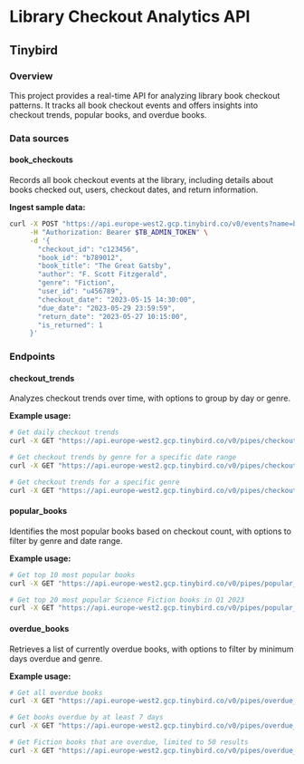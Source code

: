 # Library Checkout Analytics API

## Tinybird

### Overview
This project provides a real-time API for analyzing library book checkout patterns. It tracks all book checkout events and offers insights into checkout trends, popular books, and overdue books.

### Data sources

#### book_checkouts
Records all book checkout events at the library, including details about books checked out, users, checkout dates, and return information.

**Ingest sample data:**
```bash
curl -X POST "https://api.europe-west2.gcp.tinybird.co/v0/events?name=book_checkouts" \
     -H "Authorization: Bearer $TB_ADMIN_TOKEN" \
     -d '{
       "checkout_id": "c123456",
       "book_id": "b789012",
       "book_title": "The Great Gatsby",
       "author": "F. Scott Fitzgerald",
       "genre": "Fiction",
       "user_id": "u456789",
       "checkout_date": "2023-05-15 14:30:00",
       "due_date": "2023-05-29 23:59:59",
       "return_date": "2023-05-27 10:15:00",
       "is_returned": 1
     }'
```

### Endpoints

#### checkout_trends
Analyzes checkout trends over time, with options to group by day or genre.

**Example usage:**
```bash
# Get daily checkout trends
curl -X GET "https://api.europe-west2.gcp.tinybird.co/v0/pipes/checkout_trends.json?token=$TB_ADMIN_TOKEN"

# Get checkout trends by genre for a specific date range
curl -X GET "https://api.europe-west2.gcp.tinybird.co/v0/pipes/checkout_trends.json?token=$TB_ADMIN_TOKEN&group_by=genre&start_date=2023-03-01 00:00:00&end_date=2023-03-31 23:59:59"

# Get checkout trends for a specific genre
curl -X GET "https://api.europe-west2.gcp.tinybird.co/v0/pipes/checkout_trends.json?token=$TB_ADMIN_TOKEN&genre=Mystery"
```

#### popular_books
Identifies the most popular books based on checkout count, with options to filter by genre and date range.

**Example usage:**
```bash
# Get top 10 most popular books
curl -X GET "https://api.europe-west2.gcp.tinybird.co/v0/pipes/popular_books.json?token=$TB_ADMIN_TOKEN"

# Get top 20 most popular Science Fiction books in Q1 2023
curl -X GET "https://api.europe-west2.gcp.tinybird.co/v0/pipes/popular_books.json?token=$TB_ADMIN_TOKEN&genre=Science%20Fiction&start_date=2023-01-01 00:00:00&end_date=2023-03-31 23:59:59&limit=20"
```

#### overdue_books
Retrieves a list of currently overdue books, with options to filter by minimum days overdue and genre.

**Example usage:**
```bash
# Get all overdue books
curl -X GET "https://api.europe-west2.gcp.tinybird.co/v0/pipes/overdue_books.json?token=$TB_ADMIN_TOKEN"

# Get books overdue by at least 7 days
curl -X GET "https://api.europe-west2.gcp.tinybird.co/v0/pipes/overdue_books.json?token=$TB_ADMIN_TOKEN&min_days_overdue=7"

# Get Fiction books that are overdue, limited to 50 results
curl -X GET "https://api.europe-west2.gcp.tinybird.co/v0/pipes/overdue_books.json?token=$TB_ADMIN_TOKEN&genre=Fiction&limit=50"
```
